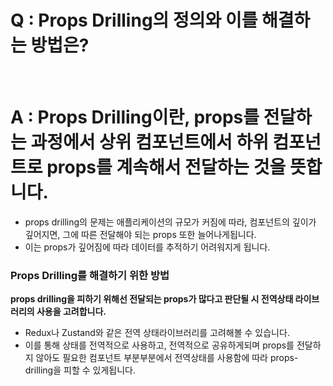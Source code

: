 # Q : Props Drilling의 정의와 이를 해결하는 방법은?

<br />

# A : Props Drilling이란, props를 전달하는 과정에서 상위 컴포넌트에서 하위 컴포넌트로 props를 계속해서 전달하는 것을 뜻합니다.

- props drilling의 문제는 애플리케이션의 규모가 커짐에 따라, 컴포넌트의 깊이가 깊어지면, 그에 따른 전달해야 되는 props 또한 늘어나게됩니다.
- 이는 props가 깊어짐에 따라 데이터를 추적하기 어려워지게 됩니다.

### Props Drilling를 해결하기 위한 방법

**props drilling을 피하기 위해선 전달되는 props가 많다고 판단될 시 전역상태 라이브러리의 사용을 고려합니다.**

- Redux나 Zustand와 같은 전역 상태라이브러리를 고려해볼 수 있습니다.
- 이를 통해 상태를 전역적으로 사용하고, 전역적으로 공유하게되며 props를 전달하지 않아도 필요한 컴포넌트 부분부분에서 전역상태를 사용함에 따라 props-drilling을 피할 수 있게됩니다.
